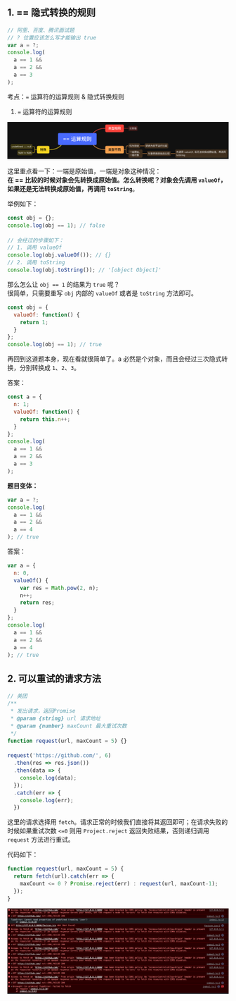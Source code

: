 <!-- ---
title: 面试题专栏
date: 2022-11-11T00:00:00.000+00:00
lang: zh
duration: 10min
author: 沈佳棋
--- -->

## 1. == 隐式转换的规则

```javascript
// 阿里、百度、腾讯面试题
// ? 位置应该怎么写才能输出 true
var a = ?;
console.log(
  a == 1 &&
  a == 2 &&
  a == 3
);
```

考点：`=` 运算符的运算规则 & 隐式转换规则

1. `=` 运算符的运算规则
<img src="/public/img1.png" />  
   
这里重点看一下：一端是原始值，一端是对象这种情况：  
**在 == 比较的时候对象会先转换成原始值。怎么转换呢？对象会先调用 `valueOf`，如果还是无法转换成原始值，再调用 `toString`**。  
  
举例如下：
```javascript
const obj = {};
console.log(obj == 1); // false

// 会经过的步骤如下：
// 1. 调用 valueOf
console.log(obj.valueOf()); // {}
// 2. 调用 toString
console.log(obj.toString()); // '[object Object]'
```

那么怎么让 `obj == 1` 的结果为 `true` 呢？  
很简单，只需要重写 `obj` 内部的 `valueOf` 或者是 `toString` 方法即可。  
  
```javascript
const obj = {
  valueOf: function() {
    return 1;
  }
};
console.log(obj == 1); // true
```

再回到这道题本身，现在看就很简单了。a 必然是个对象，而且会经过三次隐式转换，分别转换成 `1`、`2`、`3`。  
  
答案：
```javascript
const a = {
  n: 1;
  valueOf: function() {
    return this.n++;
  }
};
console.log(
  a == 1 &&
  a == 2 &&
  a == 3
);
```

**题目变体：**
```javascript
var a = ?;
console.log(
  a == 1 &&
  a == 2 &&
  a == 4
); // true
```

答案：
```javascript
var a = {
  n: 0,
  valueOf() {
    var res = Math.pow(2, n);
    n++;
    return res;
  }
};
console.log(
  a == 1 &&
  a == 2 &&
  a == 4
); // true
```

## 2. 可以重试的请求方法

```javascript
// 美团
/**
 * 发出请求，返回Promise
 * @param {string} url 请求地址
 * @param {number} maxCount 最大重试次数
 */
function request(url, maxCount = 5) {}

request('https://github.com/', 6)
  .then(res => res.json())
  .then(data => {
    console.log(data);
  });
  .catch(err => {
    console.log(err);
  })
```

这里的请求选择用 `fetch`。请求正常的时候我们直接将其返回即可；在请求失败的时候如果重试次数 `<=0` 则用 `Project.reject` 返回失败结果，否则递归调用 `request` 方法进行重试。  
  
代码如下：
```javascript
function request(url, maxCount = 5) {
  return fetch(url).catch(err => {
    maxCount <= 0 ? Promise.reject(err) : request(url, maxCount-1);
  });
}
```

<img src="/public/img2.png" />